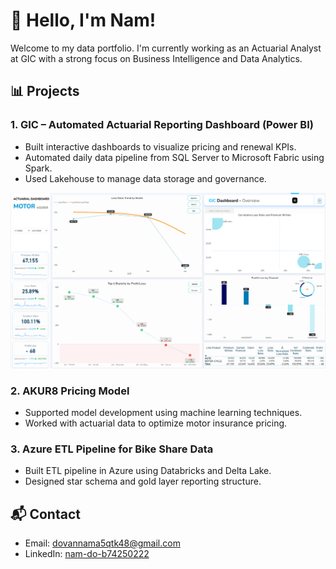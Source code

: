 # 👋 Hello, I'm Nam!
Welcome to my data portfolio. I'm currently working as an Actuarial Analyst at GIC with a strong focus on Business Intelligence and Data Analytics.

## 📊 Projects

### 1. GIC – Automated Actuarial Reporting Dashboard (Power BI)
- Built interactive dashboards to visualize pricing and renewal KPIs.
- Automated daily data pipeline from SQL Server to Microsoft Fabric using Spark.
- Used Lakehouse to manage data storage and governance.

![Dashboard Screenshot](images/GIC_dashboard_MT.png)

### 2. AKUR8 Pricing Model
- Supported model development using machine learning techniques.
- Worked with actuarial data to optimize motor insurance pricing.

### 3. Azure ETL Pipeline for Bike Share Data
- Built ETL pipeline in Azure using Databricks and Delta Lake.
- Designed star schema and gold layer reporting structure.

## 📬 Contact
- Email: dovannama5qtk48@gmail.com
- LinkedIn: [nam-do-b74250222](https://www.linkedin.com/in/nam-do-b74250222/)
